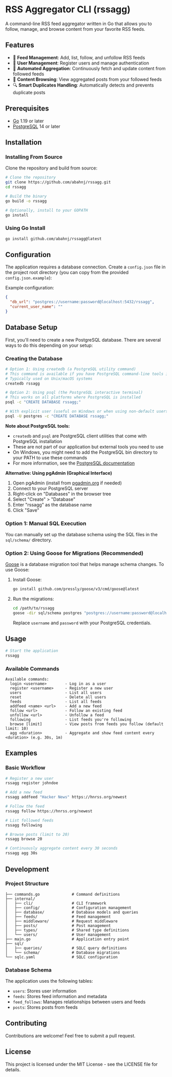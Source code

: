 # RSS Aggregator CLI (rssagg)

A command-line RSS feed aggregator written in Go that allows you to follow, manage, and browse content from your favorite RSS feeds.

## Features

- 📰 **Feed Management**: Add, list, follow, and unfollow RSS feeds
- 👥 **User Management**: Register users and manage authentication
- 🔄 **Automated Aggregation**: Continuously fetch and update content from followed feeds
- 📱 **Content Browsing**: View aggregated posts from your followed feeds
- 🔍 **Smart Duplicates Handling**: Automatically detects and prevents duplicate posts

## Prerequisites

- [Go](https://golang.org/doc/install) 1.19 or later
- [PostgreSQL](https://www.postgresql.org/download/) 14 or later

## Installation

### Installing From Source

Clone the repository and build from source:

```bash
# Clone the repository
git clone https://github.com/abahnj/rssagg.git
cd rssagg

# Build the binary
go build -o rssagg

# Optionally, install to your GOPATH
go install
```

### Using Go Install

```bash
go install github.com/abahnj/rssagg@latest
```

## Configuration

The application requires a database connection. Create a `config.json` file in the project root directory (you can copy from the provided `config.json.example`):

Example configuration:

```json
{
  "db_url": "postgres://username:password@localhost:5432/rssagg",
  "current_user_name": ""
}
```


## Database Setup

First, you'll need to create a new PostgreSQL database. There are several ways to do this depending on your setup:

### Creating the Database

```bash
# Option 1: Using createdb (a PostgreSQL utility command)
# This command is available if you have PostgreSQL command-line tools installed
# Typically used on Unix/macOS systems
createdb rssagg

# Option 2: Using psql (the PostgreSQL interactive terminal)
# This works on all platforms where PostgreSQL is installed
psql -c "CREATE DATABASE rssagg;"

# With explicit user (useful on Windows or when using non-default users)
psql -U postgres -c "CREATE DATABASE rssagg;"
```

**Note about PostgreSQL tools:**
- `createdb` and `psql` are PostgreSQL client utilities that come with PostgreSQL installation
- These are not part of our application but external tools you need to use
- On Windows, you might need to add the PostgreSQL bin directory to your PATH to use these commands
- For more information, see the [PostgreSQL documentation](https://www.postgresql.org/docs/current/app-createdb.html)

**Alternative: Using pgAdmin (Graphical Interface)**
1. Open pgAdmin (install from [pgadmin.org](https://www.pgadmin.org/download/) if needed)
2. Connect to your PostgreSQL server
3. Right-click on "Databases" in the browser tree
4. Select "Create" > "Database"
5. Enter "rssagg" as the database name
6. Click "Save"

### Option 1: Manual SQL Execution

You can manually set up the database schema using the SQL files in the `sql/schema/` directory.

### Option 2: Using Goose for Migrations (Recommended)

[Goose](https://github.com/pressly/goose) is a database migration tool that helps manage schema changes. To use Goose:

1. Install Goose:
   ```bash
   go install github.com/pressly/goose/v3/cmd/goose@latest
   ```

2. Run the migrations:
   ```bash
   cd /path/to/rssagg
   goose -dir sql/schema postgres "postgres://username:password@localhost:5432/rssagg" up
   ```

   Replace `username` and `password` with your PostgreSQL credentials.

## Usage

```bash
# Start the application
rssagg
```

### Available Commands

```
Available commands:
  login <username>        - Log in as a user
  register <username>     - Register a new user
  users                   - List all users
  reset                   - Delete all users
  feeds                   - List all feeds
  addfeed <name> <url>    - Add a new feed
  follow <url>            - Follow an existing feed
  unfollow <url>          - Unfollow a feed
  following               - List feeds you're following
  browse [limit]          - View posts from feeds you follow (default limit: 10)
  agg <duration>          - Aggregate and show feed content every <duration> (e.g. 30s, 1m)
```

## Examples

### Basic Workflow

```bash
# Register a new user
rssagg register johndoe

# Add a new feed
rssagg addfeed "Hacker News" https://hnrss.org/newest

# Follow the feed
rssagg follow https://hnrss.org/newest

# List followed feeds
rssagg following

# Browse posts (limit to 20)
rssagg browse 20

# Continuously aggregate content every 30 seconds
rssagg agg 30s
```

## Development

### Project Structure

```
├── commands.go              # Command definitions
├── internal/
│   ├── cli/                 # CLI framework
│   ├── config/              # Configuration management
│   ├── database/            # Database models and queries
│   ├── feeds/               # Feed management
│   ├── middleware/          # Request middleware
│   ├── posts/               # Post management
│   ├── types/               # Shared type definitions
│   └── users/               # User management
├── main.go                  # Application entry point
├── sql/
│   ├── queries/             # SQLC query definitions
│   └── schema/              # Database migrations
└── sqlc.yaml                # SQLC configuration
```

### Database Schema

The application uses the following tables:
- `users`: Stores user information
- `feeds`: Stores feed information and metadata
- `feed_follows`: Manages relationships between users and feeds
- `posts`: Stores posts from feeds

## Contributing

Contributions are welcome! Feel free to submit a pull request.

## License

This project is licensed under the MIT License - see the LICENSE file for details.